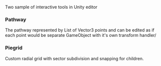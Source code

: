 Two sample of interactive tools in Unity editor

### Pathway

The pathway represented by List of Vector3 points and can be edited as if each point would be separate GameObject with it's own transform handler/

### Piegrid

Custom radial grid with sector subdivision and snapping for children.